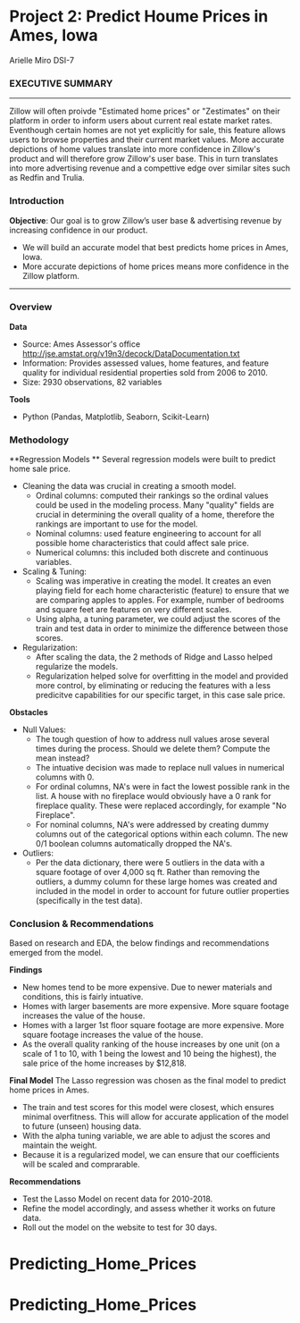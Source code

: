 # Project 2: Predict Houme Prices in Ames, Iowa


Arielle Miro 
DSI-7

### EXECUTIVE SUMMARY

---

Zillow will often proivde "Estimated home prices" or "Zestimates" on their platform in order to inform users about current real estate market rates. Eventhough certain homes are not yet explicitly for sale, this feature allows users to browse properties and their current market values. More accurate depictions of home values translate into more confidence in Zillow's product and will therefore grow Zillow's user base. This in turn translates into more advertising revenue and a compettive edge over similar sites such as Redfin and Trulia. 

### Introduction

**Objective**: Our goal is to grow Zillow’s user base & advertising revenue by increasing confidence in our product.
- We will build an accurate model that best predicts home prices in Ames, Iowa.
- More accurate depictions of home prices means more confidence in the Zillow platform.
 
---

### Overview
    
**Data**
- Source: Ames Assessor's office http://jse.amstat.org/v19n3/decock/DataDocumentation.txt 
- Information: Provides assessed values, home features, and feature quality for individual residential properties sold from 2006 to 2010. 
- Size: 2930 observations, 82 variables

**Tools**
- Python (Pandas, Matplotlib, Seaborn, Scikit-Learn)

### Methodology 

**Regression Models **
Several regression models were built to predict home sale price. 

- Cleaning the data was crucial in creating a smooth model. 
    - Ordinal columns: computed their rankings so the ordinal values could be used in the modeling process. Many "quality" fields       are crucial in determining the overall quality of a home, therefore the rankings are important to use for the model. 
    - Nominal columns: used feature engineering to account for all possible home characteristics that could affect sale price. 
    - Numerical columns: this included both discrete and continuous variables.
- Scaling & Tuning:
    - Scaling was imperative in creating the model. It creates an even playing field for each home characteristic (feature) to           ensure that we are comparing apples to apples. For example, number of bedrooms and square feet are features on very               different scales. 
    - Using alpha, a tuning parameter, we could adjust the scores of the train and test data in order to minimize the difference         between those scores. 
- Regularization:
    - After scaling the data, the 2 methods of Ridge and Lasso helped regularize the models. 
    - Regularization helped solve for overfitting in the model and provided more control, by eliminating or reducing the features       with a less predicitve capabilities for our specific target, in this case sale price. 

**Obstacles**
- Null Values: 
    - The tough question of how to address null values arose several times during the process. Should we delete them? Compute the       mean instead? 
    - The intuative decision was made to replace null values in numerical columns with 0. 
    - For ordinal columns, NA's were in fact the lowest possible rank in the list. A house with no fireplace would obviously have       a 0 rank for fireplace quality. These were replaced accordingly, for example "No Fireplace". 
    - For nominal columns, NA's were addressed by creating dummy columns out of the categorical options within each column. The         new 0/1 boolean columns automatically dropped the NA's.  
- Outliers:
    - Per the data dictionary, there were 5 outliers in the data with a square footage of over 4,000 sq ft. Rather than removing         the outliers, a dummy column for these large homes was created and included in the model in order to account for future           outlier properties (specifically in the test data).  

### Conclusion & Recommendations

Based on research and EDA, the below findings and recommendations emerged from the model. 

**Findings**
- New homes tend to be more expensive. Due to newer materials and conditions, this is fairly intuative. 
- Homes with larger basements are more expensive. More square footage increases the value of the house. 
- Homes with a larger 1st floor square footage are more expensive. More square footage increases the value of the house. 
- As the overall quality ranking of the house increases by one unit (on a scale of 1 to 10, with 1 being the lowest and 10 being the highest), the sale price of the home increases by $12,818. 
    
**Final Model**
The Lasso regression was chosen as the final model to predict home prices in Ames. 
- The train and test scores for this model were closest, which ensures minimal overfitness. This will allow for accurate application of the model to future (unseen) housing data. 
- With the alpha tuning variable, we are able to adjust the scores and maintain the weight. 
- Because it is a regularized model, we can ensure that our coefficients will be scaled and comprarable. 
    
**Recommendations**
- Test the Lasso Model on recent data for 2010-2018. 
- Refine the model accordingly, and assess whether it works on future data. 
- Roll out the model on the website to test for 30 days.
 # Predicting_Home_Prices
# Predicting_Home_Prices
